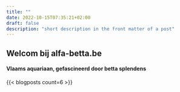 ```yaml
---
title: ""
date: 2022-10-15T07:35:21+02:00
draft: false
description: "short description in the front matter of a post"
---
```


<style>
.main-image {
    background-position: center;
    background-size: cover;
    background-image: url(/images/blog/2022/betta_bakjes_hero.png);
}
</style>
<section class="hero is-medium is-dark main-image">
    <div class="hero-body">
        <div class="container has-text-centered">
            <h2 class="title is-1">Welcom bij alfa-betta.be</h2>
            <h4 class="subtitle">Vlaams aquariaan, gefascineerd door betta splendens</h4>
        </div>
    </div>
</section>

{{< blogposts count=6 >}}
